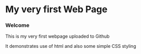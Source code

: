 # My very first Web Page

### Welcome

This is my very first webpage uploaded to Github

It demonstrates use of html and also some simple CSS styling